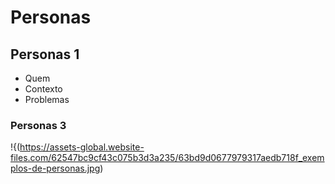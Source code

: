 # Personas

## Personas 1
- Quem
- Contexto
- Problemas

### Personas 3

!{(https://assets-global.website-files.com/62547bc9cf43c075b3d3a235/63bd9d0677979317aedb718f_exemplos-de-personas.jpg)
